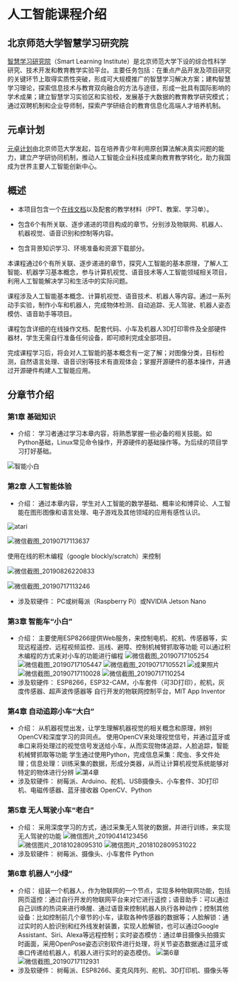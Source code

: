 # 人工智能课程介绍

## 北京师范大学智慧学习研究院

[智慧学习研究院](http://sli.bnu.edu.cn/)（Smart Learning Institute）是北京师范大学下设的综合性科学研究、技术开发和教育教学实验平台。主要任务包括：在重点产品开发及项目研究的关键环节上取得实质性突破，形成可大规模推广的智慧学习解决方案；建构智慧学习理论，探索信息技术与教育双向融合的方法与途径，形成一批具有国际影响的学术成果；建立智慧学习实验区和实验校，发展基于大数据的教育教学研究模式；通过双聘机制和企业导师制，探索产学研结合的教育信息化高端人才培养机制。


## 元卓计划

[元卓计划](http://yuanzhuo.bnu.edu.cn/page/about)由北京师范大学发起，旨在培养青少年利用原创算法解决真实问题的能力，建立产学研协同机制，推动人工智能企业科技成果向教育教学转化，助力我国成为世界主要人工智能创新中心。

## 概述

- 本项目包含一个[在线文档](https://course.playwithai.com)以及配套的教学材料（PPT、教案、学习单）。

- 包含6个有所关联、逐步递进的项目构成的章节。分别涉及物联网、机器人、机器视觉、语音识别和控制等内容。

- 包含背景知识学习、环境准备和资源下载部分。

本课程通过6个有所关联、逐步递进的章节，探究人工智能的基本原理，了解人工智能、机器学习基本概念，参与计算机视觉、语音技术等人工智能领域相关项目，利用人工智能解决学习和生活中的实际问题。

课程涉及人工智能基本概念、计算机视觉、语音技术、机器人等内容。通过一系列动手实验，制作小车和机器人，完成物体检测、自动追踪、无人驾驶、机器人姿态模仿、语音助手等项目。

课程包含详细的在线操作文档、配套代码、小车及机器人3D打印零件及全部硬件器材，学生无需自行准备任何设备，即可顺利完成全部项目。

完成课程学习后，将会对人工智能的基本概念有一定了解；对图像分类，目标检测，自然语言处理、语音识别等技术有直观体会；掌握开源硬件的基本操作，并通过开源硬件构建人工智能应用。

## 分章节介绍

### 第1章 基础知识

- 介绍：
学习者通过学习本章内容，将熟悉掌握一些必备的相关技能。如Python基础，Linux常见命令操作，开源硬件的基础操作等。为后续的项目学习打好基础。

![智能小白](https://md.hass.live/%E6%99%BA%E8%83%BD%E5%B0%8F%E7%99%BD.png)

### 第2章 人工智能体验

- 介绍：
通过本章内容，学生对人工智能的数学基础、概率论和博弈论、人工智能在图形图像和语言处理、电子游戏及其他领域的应用有感性认识。

![atari](https://md.hass.live/niji/2019-12-10-1.jpg)

![微信截图_20190717113637](https://md.hass.live/%E5%BE%AE%E4%BF%A1%E6%88%AA%E5%9B%BE_20190717113637.png)

使用在线的积木编程（google blockly/scratch）来控制

![微信截图_20190826220833](https://md.hass.live/%E5%BE%AE%E4%BF%A1%E6%88%AA%E5%9B%BE_20190826220833.png)

![微信截图_20190717113246](https://md.hass.live/%E5%BE%AE%E4%BF%A1%E6%88%AA%E5%9B%BE_20190717113246.png)

- 涉及软硬件：
PC或树莓派（Raspberry Pi）或NVIDIA Jetson Nano

### 第3章 智能车“小白”

- 介绍：
主要使用ESP8266提供Web服务，来控制电机、舵机、传感器等，实现远程遥控、远程视频监控、巡线、避障、控制机械臂抓取等功能
可以通过积木编程的方式来对小车的功能进行编程
![微信截图_20190717105254](https://md.hass.live/%E5%BE%AE%E4%BF%A1%E6%88%AA%E5%9B%BE_20190717105254.png)
![微信截图_20190717105447](https://md.hass.live/%E5%BE%AE%E4%BF%A1%E6%88%AA%E5%9B%BE_20190717105447.png)
![微信截图_20190717105521](https://md.hass.live/%E5%BE%AE%E4%BF%A1%E6%88%AA%E5%9B%BE_20190717105521.png)
![成果照片](https://md.hass.live/%E6%88%90%E6%9E%9C%E7%85%A7%E7%89%87.jpg)
![微信截图_20190717110028](https://md.hass.live/%E5%BE%AE%E4%BF%A1%E6%88%AA%E5%9B%BE_20190717110028.png)
![微信截图_20190717110254](https://md.hass.live/%E5%BE%AE%E4%BF%A1%E6%88%AA%E5%9B%BE_20190717110254.png)
- 涉及软硬件：
ESP8266，ESP32-CAM，小车套件（可3D打印），舵机，灰度传感器、超声波传感器等
自行开发的物联网控制平台，MIT App Inventor

### 第4章 自动追踪小车“大白”

- 介绍：
从机器视觉出发，让学生理解机器视觉的相关概念和原理，辨别OpenCV和深度学习的异同点。
使用OpenCV来处理视觉信号，并通过蓝牙或串口来将处理过的视觉信号发送给小车，从而实现物体追踪，人脸追踪，智能机械臂抓取等功能
学生通过使用Python，完成信息采集：爬虫、多文件处理；信息处理：训练采集的数据，形成分类器，从而让计算机视觉系统能够对特定的物体进行分辨
![第4章](https://md.hass.live/%E7%AC%AC4%E7%AB%A0.png)
- 涉及软硬件：
树莓派、Arduino、舵机、USB摄像头、小车套件、3D打印机、电磁传感器、蓝牙接收器
OpenCV、Python

### 第5章 无人驾驶小车“老白”

- 介绍：
采用深度学习的方式，通过采集无人驾驶的数据，并进行训练，来实现无人驾驶的功能
![微信图片_20190414123456](https://md.hass.live/%E5%BE%AE%E4%BF%A1%E5%9B%BE%E7%89%87_20190414123456.jpg)
![微信图片_20181028095310](https://md.hass.live/%E5%BE%AE%E4%BF%A1%E5%9B%BE%E7%89%87_20181028095310.jpg)
![微信图片_2018102809531022](https://md.hass.live/track.jpg)
- 涉及软硬件：
树莓派、摄像头、小车套件
Python

### 第6章 机器人“小绿”

- 介绍：
组装一个机器人，作为物联网的一个节点，实现多种物联网功能，包括网页遥控：通过自行开发的物联网平台来对它进行遥控；语音助手：可以通过自己训练的热词来进行唤醒、通过语音来控制机器人执行各种动作；控制其他设备：比如控制前几个章节的小车，读取各种传感器的数据等；人脸解锁：通过实时的人脸识别和红外线发射装置，实现人脸解锁，也可以通过Google Assistant、Siri、Alexa等远程控制；实时姿态模仿：通过单目摄像头拍摄实时画面，采用OpenPose姿态识别软件进行处理，将关节姿态数据通过蓝牙或串口传递给机器人，机器人进行实时的姿态模仿。
![第6章](https://md.hass.live/%E7%AC%AC6%E7%AB%A0.jpg)
![微信截图_20190717112931](https://md.hass.live/%E5%BE%AE%E4%BF%A1%E6%88%AA%E5%9B%BE_20190717112931.png)
- 涉及软硬件：
树莓派、ESP8266、麦克风阵列、舵机、3D打印机、摄像头等
